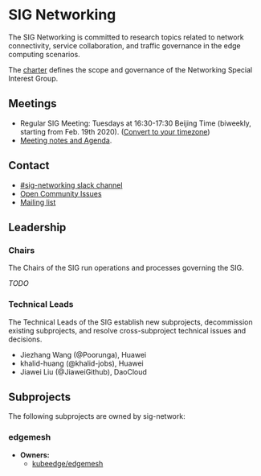 # SIG Networking

The SIG Networking is committed to research topics related to network connectivity, service collaboration, and traffic governance in the edge computing scenarios.

The [charter](charter.md) defines the scope and governance of the Networking Special Interest Group.

## Meetings

- Regular SIG Meeting: Tuesdays at 16:30-17:30 Beijing Time (biweekly, starting from Feb. 19th 2020). ([Convert to your timezone](https://www.thetimezoneconverter.com/?t=16%3A30&tz=GMT%2B8&))
- [Meeting notes and Agenda](https://docs.google.com/document/d/1-2sgYfsKk3zPi7ETmzTa2-bBL0O9WscG9-1K9Gp-JeM/edit#).

## Contact

- [#sig-networking slack channel](https://kubeedge.slack.com)
- [Open Community Issues](https://github.com/kubeedge/community/issues)
- [Mailing list](https://groups.google.com/forum/#!forum/kubeedge)

## Leadership

### Chairs

The Chairs of the SIG run operations and processes governing the SIG.

*TODO*

### Technical Leads

The Technical Leads of the SIG establish new subprojects, decommission existing subprojects, and resolve cross-subproject technical issues and decisions.

- Jiezhang Wang (@Poorunga), Huawei
- khalid-huang (@khalid-jobs), Huawei
- Jiawei Liu (@JiaweiGithub), DaoCloud

## Subprojects

The following subprojects are owned by sig-network:

### edgemesh
- **Owners:**
  - [kubeedge/edgemesh](https://github.com/kubeedge/edgemesh/blob/main/OWNERS)
